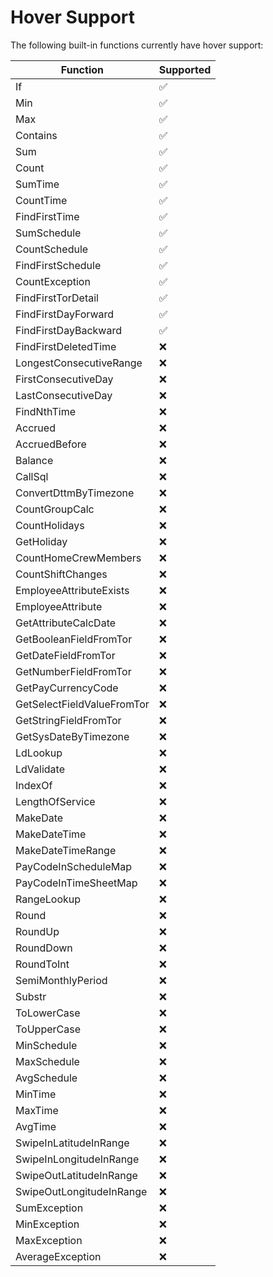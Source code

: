 # Hover Support

The following built-in functions currently have hover support:

| Function                   | Supported |
| -------------------------- | --------- |
| If                         | ✅        |
| Min                        | ✅        |
| Max                        | ✅        |
| Contains                   | ✅        |
| Sum                        | ✅        |
| Count                      | ✅        |
| SumTime                    | ✅        |
| CountTime                  | ✅        |
| FindFirstTime              | ✅        |
| SumSchedule                | ✅        |
| CountSchedule              | ✅        |
| FindFirstSchedule          | ✅        |
| CountException             | ✅        |
| FindFirstTorDetail         | ✅        |
| FindFirstDayForward        | ✅        |
| FindFirstDayBackward       | ✅        |
| FindFirstDeletedTime       | :x:       |
| LongestConsecutiveRange    | :x:       |
| FirstConsecutiveDay        | :x:       |
| LastConsecutiveDay         | :x:       |
| FindNthTime                | :x:       |
| Accrued                    | :x:       |
| AccruedBefore              | :x:       |
| Balance                    | :x:       |
| CallSql                    | :x:       |
| ConvertDttmByTimezone      | :x:       |
| CountGroupCalc             | :x:       |
| CountHolidays              | :x:       |
| GetHoliday                 | :x:       |
| CountHomeCrewMembers       | :x:       |
| CountShiftChanges          | :x:       |
| EmployeeAttributeExists    | :x:       |
| EmployeeAttribute          | :x:       |
| GetAttributeCalcDate       | :x:       |
| GetBooleanFieldFromTor     | :x:       |
| GetDateFieldFromTor        | :x:       |
| GetNumberFieldFromTor      | :x:       |
| GetPayCurrencyCode         | :x:       |
| GetSelectFieldValueFromTor | :x:       |
| GetStringFieldFromTor      | :x:       |
| GetSysDateByTimezone       | :x:       |
| LdLookup                   | :x:       |
| LdValidate                 | :x:       |
| IndexOf                    | :x:       |
| LengthOfService            | :x:       |
| MakeDate                   | :x:       |
| MakeDateTime               | :x:       |
| MakeDateTimeRange          | :x:       |
| PayCodeInScheduleMap       | :x:       |
| PayCodeInTimeSheetMap      | :x:       |
| RangeLookup                | :x:       |
| Round                      | :x:       |
| RoundUp                    | :x:       |
| RoundDown                  | :x:       |
| RoundToInt                 | :x:       |
| SemiMonthlyPeriod          | :x:       |
| Substr                     | :x:       |
| ToLowerCase                | :x:       |
| ToUpperCase                | :x:       |
| MinSchedule                | :x:       |
| MaxSchedule                | :x:       |
| AvgSchedule                | :x:       |
| MinTime                    | :x:       |
| MaxTime                    | :x:       |
| AvgTime                    | :x:       |
| SwipeInLatitudeInRange     | :x:       |
| SwipeInLongitudeInRange    | :x:       |
| SwipeOutLatitudeInRange    | :x:       |
| SwipeOutLongitudeInRange   | :x:       |
| SumException               | :x:       |
| MinException               | :x:       |
| MaxException               | :x:       |
| AverageException           | :x:       |
